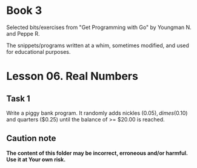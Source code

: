 # Book 3

Selected bits/exercises from "Get Programming with Go" by Youngman N. and Peppe R.

The snippets/programs written at a whim, sometimes modified, and used for educational purposes.

# Lesson 06. Real Numbers

## Task 1

Write a piggy bank program. It randomly adds nickles ($0.05), dimes ($0.10) and quarters ($0.25) until the balance of >= $20.00 is reached.

## Caution note

**The content of this folder may be incorrect, erroneous and/or harmful. Use it at Your own risk.**
